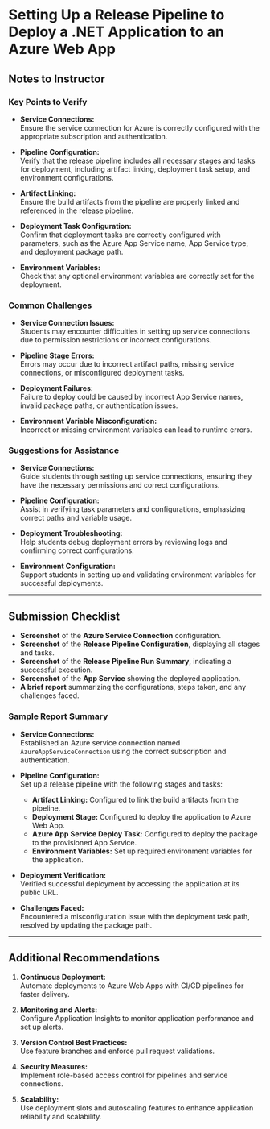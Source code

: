 # Setting Up a Release Pipeline to Deploy a .NET Application to an Azure Web App

## **Notes to Instructor**

### **Key Points to Verify**

- **Service Connections:**  
  Ensure the service connection for Azure is correctly configured with the appropriate subscription and authentication.

- **Pipeline Configuration:**  
  Verify that the release pipeline includes all necessary stages and tasks for deployment, including artifact linking, deployment task setup, and environment configurations.

- **Artifact Linking:**  
  Ensure the build artifacts from the pipeline are properly linked and referenced in the release pipeline.

- **Deployment Task Configuration:**  
  Confirm that deployment tasks are correctly configured with parameters, such as the Azure App Service name, App Service type, and deployment package path.

- **Environment Variables:**  
  Check that any optional environment variables are correctly set for the deployment.

### **Common Challenges**

- **Service Connection Issues:**  
  Students may encounter difficulties in setting up service connections due to permission restrictions or incorrect configurations.

- **Pipeline Stage Errors:**  
  Errors may occur due to incorrect artifact paths, missing service connections, or misconfigured deployment tasks.

- **Deployment Failures:**  
  Failure to deploy could be caused by incorrect App Service names, invalid package paths, or authentication issues.

- **Environment Variable Misconfiguration:**  
  Incorrect or missing environment variables can lead to runtime errors.

### **Suggestions for Assistance**

- **Service Connections:**  
  Guide students through setting up service connections, ensuring they have the necessary permissions and correct configurations.

- **Pipeline Configuration:**  
  Assist in verifying task parameters and configurations, emphasizing correct paths and variable usage.

- **Deployment Troubleshooting:**  
  Help students debug deployment errors by reviewing logs and confirming correct configurations.

- **Environment Configuration:**  
  Support students in setting up and validating environment variables for successful deployments.

---

## **Submission Checklist**

- **Screenshot** of the **Azure Service Connection** configuration.
- **Screenshot** of the **Release Pipeline Configuration**, displaying all stages and tasks.
- **Screenshot** of the **Release Pipeline Run Summary**, indicating a successful execution.
- **Screenshot** of the **App Service** showing the deployed application.
- **A brief report** summarizing the configurations, steps taken, and any challenges faced.

### **Sample Report Summary**

- **Service Connections:**  
  Established an Azure service connection named `AzureAppServiceConnection` using the correct subscription and authentication.

- **Pipeline Configuration:**  
  Set up a release pipeline with the following stages and tasks:
  - **Artifact Linking:** Configured to link the build artifacts from the pipeline.
  - **Deployment Stage:** Configured to deploy the application to Azure Web App.
  - **Azure App Service Deploy Task:** Configured to deploy the package to the provisioned App Service.
  - **Environment Variables:** Set up required environment variables for the application.

- **Deployment Verification:**  
  Verified successful deployment by accessing the application at its public URL.

- **Challenges Faced:**  
  Encountered a misconfiguration issue with the deployment task path, resolved by updating the package path.

---

## **Additional Recommendations**

1. **Continuous Deployment:**  
   Automate deployments to Azure Web Apps with CI/CD pipelines for faster delivery.

2. **Monitoring and Alerts:**  
   Configure Application Insights to monitor application performance and set up alerts.

3. **Version Control Best Practices:**  
   Use feature branches and enforce pull request validations.

4. **Security Measures:**  
   Implement role-based access control for pipelines and service connections.

5. **Scalability:**  
   Use deployment slots and autoscaling features to enhance application reliability and scalability.

